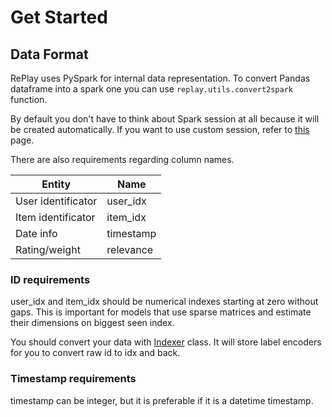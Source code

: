 # Get Started

## Data Format

RePlay uses PySpark for internal data representation. 
To convert Pandas dataframe into a spark one you can use `replay.utils.convert2spark` function.

By default you don't have to think about Spark session at all because it will be created automatically.
If you want to use custom session, refer to [this](spark.rst) page.

There are also requirements regarding column names.

| Entity             | Name      |
| ------------------ | --------- |
| User identificator | user_idx  |
| Item identificator | item_idx  |
| Date info          | timestamp |
| Rating/weight      | relevance |

### ID requirements

user_idx and item_idx should be numerical indexes starting at zero without gaps. 
This is important for models that use sparse matrices and estimate their dimensions on biggest seen index.

You should convert your data with [Indexer](modules/data_preparator.rst) class. 
It will store label encoders for you to convert raw id to idx and back.

### Timestamp requirements

timestamp can be integer, but it is preferable if it is a datetime timestamp.
